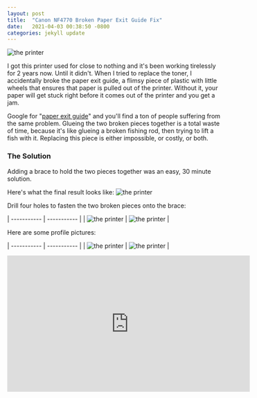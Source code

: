 ```yaml
---
layout: post
title:  "Canon NF4770 Broken Paper Exit Guide Fix"
date:   2021-04-03 00:38:50 -0800
categories: jekyll update
---
```






![the printer](/assets/mf4770n.jpeg)

I got this printer used for close to nothing and it's been working tirelessly for 2 years now. Until it didn't. When I tried to replace the toner, I accidentally broke the paper exit guide, a flimsy piece of plastic with little wheels that ensures that paper is pulled out of the printer. Without it, your paper will get stuck right before it comes out of the printer and you get a jam. 

Google for "[paper exit guide](https://www.google.com/search?q=canon+nf4770+paper+exit+guide)" and you'll find a ton of people suffering from the same problem. Glueing the two broken pieces together is a total waste of time, because it's like glueing a broken fishing rod, then trying to lift a fish with it. Replacing this piece is either impossible, or costly, or both. 

### The Solution

Adding a brace to hold the two pieces together was an easy, 30 minute solution.

Here's what the final result looks like:
![the printer](/assets/IMG_5955.jpeg)

Drill four holes to fasten the two broken pieces onto the brace:

| ----------- | ----------- |
| ![the printer](/assets/IMG_5953.jpeg) | ![the printer](/assets/IMG_5958.jpeg) |

Here are some profile pictures:

| ----------- | ----------- |
| ![the printer](/assets/IMG_5959.jpeg) | ![the printer](/assets/IMG_5960.jpeg) |

<iframe width="560" height="315" src="https://www.youtube.com/embed/Z4mKSe-kbHI" title="YouTube video player" frameborder="0" allow="accelerometer; autoplay; clipboard-write; encrypted-media; gyroscope; picture-in-picture" allowfullscreen></iframe>


[static-content]: https://pages.github.com/
[VM]: https://www.a2hosting.com/
[jekyll]: https://jekyllrb.com/
[jekyll-docs]: https://jekyllrb.com/docs/
[jekyll-themes]: https://jekyllrb.com/docs/themes/